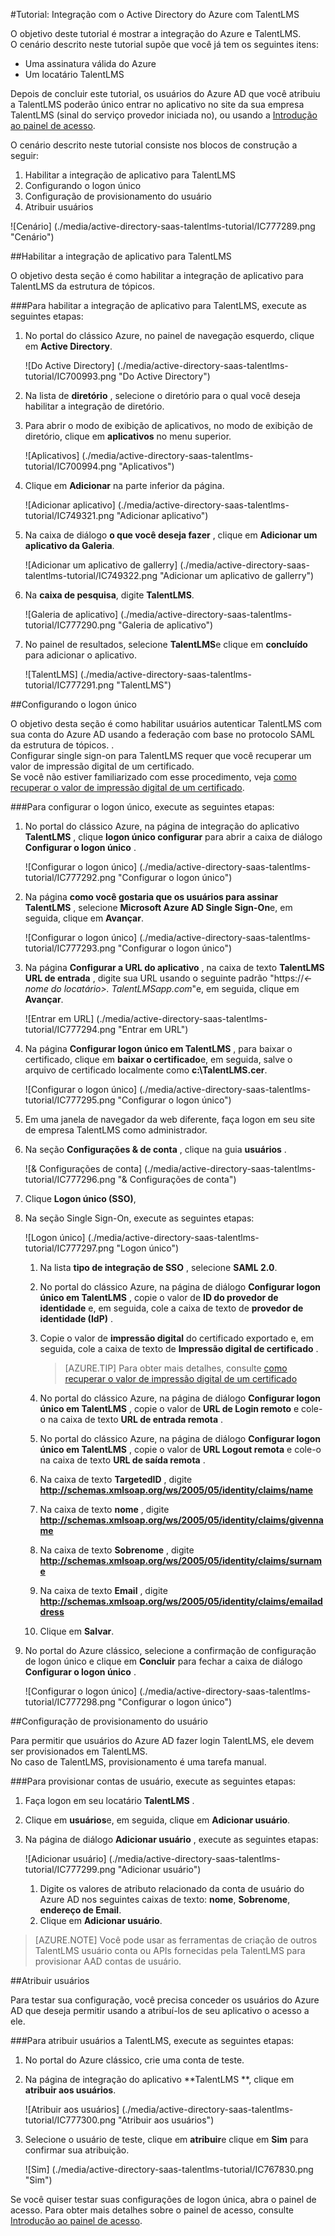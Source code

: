 <properties 
    pageTitle="Tutorial: Integração com o Active Directory do Azure com TalentLMS | Microsoft Azure" 
    description="Saiba como usar TalentLMS com o Azure Active Directory para habilitar o logon único, provisionamento automatizado e muito mais!" 
    services="active-directory" 
    authors="jeevansd"  
    documentationCenter="na" 
    manager="femila"/>
<tags 
    ms.service="active-directory" 
    ms.devlang="na" 
    ms.topic="article" 
    ms.tgt_pltfrm="na" 
    ms.workload="identity" 
    ms.date="09/11/2016" 
    ms.author="jeedes" />

#<a name="tutorial-azure-active-directory-integration-with-talentlms"></a>Tutorial: Integração com o Active Directory do Azure com TalentLMS
  
O objetivo deste tutorial é mostrar a integração do Azure e TalentLMS.  
O cenário descrito neste tutorial supõe que você já tem os seguintes itens:

-   Uma assinatura válida do Azure
-   Um locatário TalentLMS
  
Depois de concluir este tutorial, os usuários do Azure AD que você atribuiu a TalentLMS poderão único entrar no aplicativo no site da sua empresa TalentLMS (sinal do serviço provedor iniciada no), ou usando a [Introdução ao painel de acesso](active-directory-saas-access-panel-introduction.md).
  
O cenário descrito neste tutorial consiste nos blocos de construção a seguir:

1.  Habilitar a integração de aplicativo para TalentLMS
2.  Configurando o logon único
3.  Configuração de provisionamento do usuário
4.  Atribuir usuários

![Cenário] (./media/active-directory-saas-talentlms-tutorial/IC777289.png "Cenário")

##<a name="enabling-the-application-integration-for-talentlms"></a>Habilitar a integração de aplicativo para TalentLMS
  
O objetivo desta seção é como habilitar a integração de aplicativo para TalentLMS da estrutura de tópicos.

###<a name="to-enable-the-application-integration-for-talentlms-perform-the-following-steps"></a>Para habilitar a integração de aplicativo para TalentLMS, execute as seguintes etapas:

1.  No portal do clássico Azure, no painel de navegação esquerdo, clique em **Active Directory**.

    ![Do Active Directory] (./media/active-directory-saas-talentlms-tutorial/IC700993.png "Do Active Directory")

2.  Na lista de **diretório** , selecione o diretório para o qual você deseja habilitar a integração de diretório.

3.  Para abrir o modo de exibição de aplicativos, no modo de exibição de diretório, clique em **aplicativos** no menu superior.

    ![Aplicativos] (./media/active-directory-saas-talentlms-tutorial/IC700994.png "Aplicativos")

4.  Clique em **Adicionar** na parte inferior da página.

    ![Adicionar aplicativo] (./media/active-directory-saas-talentlms-tutorial/IC749321.png "Adicionar aplicativo")

5.  Na caixa de diálogo **o que você deseja fazer** , clique em **Adicionar um aplicativo da Galeria**.

    ![Adicionar um aplicativo de gallerry] (./media/active-directory-saas-talentlms-tutorial/IC749322.png "Adicionar um aplicativo de gallerry")

6.  Na **caixa de pesquisa**, digite **TalentLMS**.

    ![Galeria de aplicativo] (./media/active-directory-saas-talentlms-tutorial/IC777290.png "Galeria de aplicativo")

7.  No painel de resultados, selecione **TalentLMS**e clique em **concluído** para adicionar o aplicativo.

    ![TalentLMS] (./media/active-directory-saas-talentlms-tutorial/IC777291.png "TalentLMS")

##<a name="configuring-single-sign-on"></a>Configurando o logon único
  
O objetivo desta seção é como habilitar usuários autenticar TalentLMS com sua conta do Azure AD usando a federação com base no protocolo SAML da estrutura de tópicos. .  
Configurar single sign-on para TalentLMS requer que você recuperar um valor de impressão digital de um certificado.  
Se você não estiver familiarizado com esse procedimento, veja [como recuperar o valor de impressão digital de um certificado](http://youtu.be/YKQF266SAxI).

###<a name="to-configure-single-sign-on-perform-the-following-steps"></a>Para configurar o logon único, execute as seguintes etapas:

1.  No portal do clássico Azure, na página de integração do aplicativo **TalentLMS** , clique **logon único configurar** para abrir a caixa de diálogo **Configurar o logon único** .

    ![Configurar o logon único] (./media/active-directory-saas-talentlms-tutorial/IC777292.png "Configurar o logon único")

2.  Na página **como você gostaria que os usuários para assinar TalentLMS** , selecione **Microsoft Azure AD Single Sign-On**e, em seguida, clique em **Avançar**.

    ![Configurar o logon único] (./media/active-directory-saas-talentlms-tutorial/IC777293.png "Configurar o logon único")

3.  Na página **Configurar a URL do aplicativo** , na caixa de texto **TalentLMS URL de entrada** , digite sua URL usando o seguinte padrão "https://*\<-nome do locatário\>. TalentLMSapp.com*"e, em seguida, clique em **Avançar**.

    ![Entrar em URL] (./media/active-directory-saas-talentlms-tutorial/IC777294.png "Entrar em URL")

4.  Na página **Configurar logon único em TalentLMS** , para baixar o certificado, clique em **baixar o certificado**e, em seguida, salve o arquivo de certificado localmente como **c:\\TalentLMS.cer**.

    ![Configurar o logon único] (./media/active-directory-saas-talentlms-tutorial/IC777295.png "Configurar o logon único")

5.  Em uma janela de navegador da web diferente, faça logon em seu site de empresa TalentLMS como administrador.

6.  Na seção **Configurações & de conta** , clique na guia **usuários** .

    ![& Configurações de conta] (./media/active-directory-saas-talentlms-tutorial/IC777296.png "& Configurações de conta")

7.  Clique **Logon único (SSO)**,

8.  Na seção Single Sign-On, execute as seguintes etapas:

    ![Logon único] (./media/active-directory-saas-talentlms-tutorial/IC777297.png "Logon único")

    1.  Na lista **tipo de integração de SSO** , selecione **SAML 2.0**.
    2.  No portal do clássico Azure, na página de diálogo **Configurar logon único em TalentLMS** , copie o valor de **ID do provedor de identidade** e, em seguida, cole a caixa de texto de **provedor de identidade (IdP)** .
    3.  Copie o valor de **impressão digital** do certificado exportado e, em seguida, cole a caixa de texto de **Impressão digital de certificado** .

        >[AZURE.TIP] Para obter mais detalhes, consulte [como recuperar o valor de impressão digital de um certificado](http://youtu.be/YKQF266SAxI)

    4.  No portal do clássico Azure, na página de diálogo **Configurar logon único em TalentLMS** , copie o valor de **URL de Login remoto** e cole-o na caixa de texto **URL de entrada remota** .
    5.  No portal do clássico Azure, na página de diálogo **Configurar logon único em TalentLMS** , copie o valor de **URL Logout remota** e cole-o na caixa de texto **URL de saída remota** .
    6.  Na caixa de texto **TargetedID** , digite **http://schemas.xmlsoap.org/ws/2005/05/identity/claims/name**
    7.  Na caixa de texto **nome** , digite **http://schemas.xmlsoap.org/ws/2005/05/identity/claims/givenname**
    8.  Na caixa de texto **Sobrenome** , digite **http://schemas.xmlsoap.org/ws/2005/05/identity/claims/surname**
    9.  Na caixa de texto **Email** , digite **http://schemas.xmlsoap.org/ws/2005/05/identity/claims/emailaddress**
    10. Clique em **Salvar**.

9.  No portal do Azure clássico, selecione a confirmação de configuração de logon único e clique em **Concluir** para fechar a caixa de diálogo **Configurar o logon único** .

    ![Configurar o logon único] (./media/active-directory-saas-talentlms-tutorial/IC777298.png "Configurar o logon único")

##<a name="configuring-user-provisioning"></a>Configuração de provisionamento do usuário
  
Para permitir que usuários do Azure AD fazer login TalentLMS, ele devem ser provisionados em TalentLMS.  
No caso de TalentLMS, provisionamento é uma tarefa manual.

###<a name="to-provision-a-user-accounts-perform-the-following-steps"></a>Para provisionar contas de usuário, execute as seguintes etapas:

1.  Faça logon em seu locatário **TalentLMS** .

2.  Clique em **usuários**e, em seguida, clique em **Adicionar usuário**.

3.  Na página de diálogo **Adicionar usuário** , execute as seguintes etapas:

    ![Adicionar usuário] (./media/active-directory-saas-talentlms-tutorial/IC777299.png "Adicionar usuário")

    1.  Digite os valores de atributo relacionado da conta de usuário do Azure AD nos seguintes caixas de texto: **nome**, **Sobrenome**, **endereço de Email**.
    2.  Clique em **Adicionar usuário**.

>[AZURE.NOTE] Você pode usar as ferramentas de criação de outros TalentLMS usuário conta ou APIs fornecidas pela TalentLMS para provisionar AAD contas de usuário.

##<a name="assigning-users"></a>Atribuir usuários
  
Para testar sua configuração, você precisa conceder os usuários do Azure AD que deseja permitir usando a atribuí-los de seu aplicativo o acesso a ele.

###<a name="to-assign-users-to-talentlms-perform-the-following-steps"></a>Para atribuir usuários a TalentLMS, execute as seguintes etapas:

1.  No portal do Azure clássico, crie uma conta de teste.

2.  Na página de integração do aplicativo **TalentLMS **, clique em **atribuir aos usuários**.

    ![Atribuir aos usuários] (./media/active-directory-saas-talentlms-tutorial/IC777300.png "Atribuir aos usuários")

3.  Selecione o usuário de teste, clique em **atribuir**e clique em **Sim** para confirmar sua atribuição.

    ![Sim] (./media/active-directory-saas-talentlms-tutorial/IC767830.png "Sim")
  
Se você quiser testar suas configurações de logon única, abra o painel de acesso. Para obter mais detalhes sobre o painel de acesso, consulte [Introdução ao painel de acesso](active-directory-saas-access-panel-introduction.md).